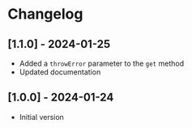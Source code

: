 # Changelog

## [1.1.0] - 2024-01-25

- Added a `throwError` parameter to the `get` method
- Updated documentation

## [1.0.0] - 2024-01-24

- Initial version
